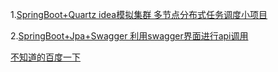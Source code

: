 1.[SpringBoot+Quartz idea模拟集群 多节点分布式任务调度小项目](https://github.com/SuperLazySheep/SpringBoot_AllDemo/tree/master/springboot_quartz)

2.[SpringBoot+Jpa+Swagger 利用swagger界面进行api调用](https://github.com/SuperLazySheep/SpringBoot_AllCommon/tree/master/springboot_jpa)

[不知道的百度一下](https://www.baidu.com)

